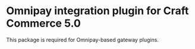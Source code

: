 Omnipay integration plugin for Craft Commerce 5.0
=======================

This package is required for Omnipay-based gateway plugins.
